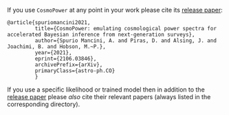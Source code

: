 If you use ``CosmoPower`` at any point in your work please cite its [release paper](https://arxiv.org/abs/2106.03846):

    @article{spuriomancini2021,
             title={CosmoPower: emulating cosmological power spectra for accelerated Bayesian inference from next-generation surveys},
             author={Spurio Mancini, A. and Piras, D. and Alsing, J. and Joachimi, B. and Hobson, M.~P.},
             year={2021},
             eprint={2106.03846},
             archivePrefix={arXiv},
             primaryClass={astro-ph.CO}
             }


If you use a specific likelihood or trained model then in addition to the [release paper](https://arxiv.org/abs/2106.03846) please _also_ cite their relevant papers (always listed in the corresponding directory).

